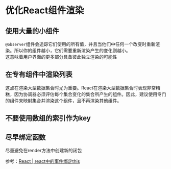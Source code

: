 # 优化React组件渲染   

## 使用大量的小组件  
`@observer`组件会追踪它们使用的所有值，并且当他们中任何一个改变时重新渲染。所以你的组件越小，它们需要重新渲染产生的变化则越小。  
这意味着用户界面的更多部分具备彼此独立渲染的可能性  

## 在专有组件中渲染列表  
这点在渲染大型数据集合时尤为重要。React在渲染大型数据集合时表现非常糟糕，因为协调器必须评估每个集合变化的集合所产生的组件。因此，建议使用专门的组件来映射集合并渲染这个组件，且不再渲染其他组件。   

## 不要使用数组的索引作为key  

## 尽早绑定函数  
尽量避免在render方法中创建新的闭包 

参考：[React | react中的事件绑定this](../React/react中的事件绑定this)